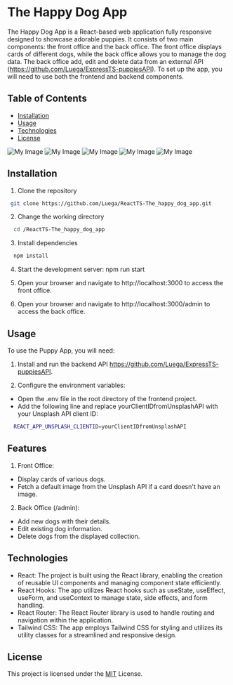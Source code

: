 # The Happy Dog App

The Happy Dog App is a React-based web application fully responsive designed to showcase adorable puppies. It consists of two main components: the front office and the back office. The front office displays cards of different dogs, while the back office allows you to manage the dog data.
The back office add, edit and delete data from an external API (https://github.com/Luega/ExpressTS-puppiesAPI).
To set up the app, you will need to use both the frontend and backend components.

## Table of Contents

- [Installation](#installation)
- [Usage](#usage)
- [Technologies](#technologies)
- [License](#license)

![My Image](screenshot/screenshot1.png)
![My Image](screenshot/screenshot2.png)
![My Image](screenshot/screenshot3.png)
![My Image](screenshot/screenshot4.png)
![My Image](screenshot/screenshot5.png)

## Installation

1.  Clone the repository

```bash
 git clone https://github.com/Luega/ReactTS-The_happy_dog_app.git
```

2. Change the working directory

```bash
  cd /ReactTS-The_happy_dog_app
```

3. Install dependencies

```bash
  npm install
```

4. Start the development server: npm run start

5. Open your browser and navigate to http://localhost:3000 to access the front office.

6. Open your browser and navigate to http://localhost:3000/admin to access the back office.

## Usage

To use the Puppy App, you will need:

1. Install and run the backend API https://github.com/Luega/ExpressTS-puppiesAPI.

2. Configure the environment variables:

- Open the .env file in the root directory of the frontend project.
- Add the following line and replace yourClientIDfromUnsplashAPI with your Unsplash API client ID:

```bash
  REACT_APP_UNSPLASH_CLIENTID=yourClientIDfromUnsplashAPI
```

## Features

1. Front Office:

- Display cards of various dogs.
- Fetch a default image from the Unsplash API if a card doesn't have an image.

2. Back Office (/admin):

- Add new dogs with their details.
- Edit existing dog information.
- Delete dogs from the displayed collection.

## Technologies

- React: The project is built using the React library, enabling the creation of reusable UI components and managing component state efficiently.
- React Hooks: The app utilizes React hooks such as useState, useEffect, useForm, and useContext to manage state, side effects, and form handling.
- React Router: The React Router library is used to handle routing and navigation within the application.
- Tailwind CSS: The app employs Tailwind CSS for styling and utilizes its utility classes for a streamlined and responsive design.

## License

This project is licensed under the [MIT](https://choosealicense.com/licenses/mit/) License.
